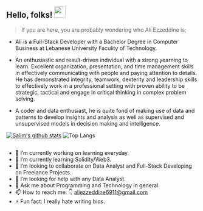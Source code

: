 ## Hello, folks! <img src="https://raw.githubusercontent.com/MartinHeinz/MartinHeinz/master/wave.gif" width="30px">

> If you are here, you are probably wondering who Ali Ezzeddine is; 

- Ali is a Full-Stack Developer with a Bachelor Degree in Computer Business at Lebanese University Faculity of Technology.

- An enthusiastic and result-driven individual with a strong yearning to learn. Excellent organization, presentation, and time management skills in effectively communicating with people and paying attention to details. He has demonstrated integrity, teamwork, dexterity and leadership skills to effectively work in a professional setting with proven ability to be strategic, tactical and engage in critical thinking in complex problem solving.

- A coder and data enthusiast, he is quite fond of making use of data and patterns to develop insights and analysis as well as supervised and unsupervised models in decision making and intelligence.

[![Salim's github stats](https://github-readme-stats.vercel.app/api?username=aliezzeddine96)](https://github.com/aliezzeddine96/github-readme-stats&theme=vue)
![Top Langs](https://github-readme-stats.vercel.app/api/top-langs/?username=aliezzeddine96&theme=vue)

##
- 🔭 I’m currently working on learning everyday.
- 🌱 I’m currently learning Solidity/Web3.
- 👯 I’m looking to collaborate on Data Analyst and Full-Stack Developing on Freelance Projects.
- 🤔 I’m looking for help with any Data Analyst.
- 💬 Ask me about Programming and Technology in general.
- 📫 How to reach me: 👇
        aliezzeddine6911@gmail.com
- ⚡ Fun fact: I really hate writing bios.
